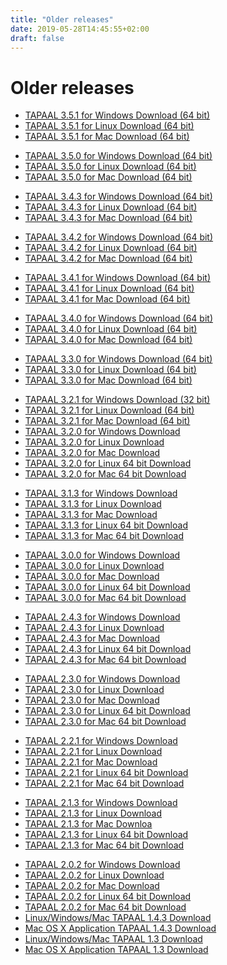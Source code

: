```yaml
---
title: "Older releases"
date: 2019-05-28T14:45:55+02:00
draft: false
---
```

# Older releases

<ul><li><a href="http://download.tapaal.net/fileadmin/download/tapaal-3.5/tapaal-3.5.1-win64.zip" class="download">TAPAAL 3.5.1 for Windows Download (64 bit)</a></li><li><a href="http://download.tapaal.net/fileadmin/download/tapaal-3.5/tapaal-3.5.1-linux64.zip" class="download">TAPAAL 3.5.1 for Linux Download (64 bit)<br></a></li><li><a href="http://download.tapaal.net/fileadmin/download/tapaal-3.5/tapaal-3.5.1-mac64.dmg" class="download">TAPAAL 3.5.1 for Mac Download (64 bit)</a></li></ul><ul><li><a href="http://download.tapaal.net/fileadmin/download/tapaal-3.5/tapaal-3.5.0-win64.zip" class="download">TAPAAL 3.5.0 for Windows Download (64 bit)</a></li><li><a href="http://download.tapaal.net/fileadmin/download/tapaal-3.5/tapaal-3.5.0-linux64.zip" class="download">TAPAAL 3.5.0 for Linux Download (64 bit)<br></a></li><li><a href="http://download.tapaal.net/fileadmin/download/tapaal-3.5/tapaal-3.5.0-mac64.dmg" class="download">TAPAAL 3.5.0 for Mac Download (64 bit)</a></li></ul><ul><li><a href="http://download.tapaal.net/fileadmin/download/tapaal-3.4/tapaal-3.4.3-win64.zip" class="download">TAPAAL 3.4.3 for Windows Download (64 bit)</a></li><li><a href="http://download.tapaal.net/fileadmin/download/tapaal-3.4/tapaal-3.4.3-linux64.zip" class="download">TAPAAL 3.4.3 for Linux Download (64 bit)<br></a></li><li><a href="http://download.tapaal.net/fileadmin/download/tapaal-3.4/tapaal-3.4.3-mac64.dmg" class="download">TAPAAL 3.4.3 for Mac Download (64 bit)</a></li></ul><ul><li><a href="http://download.tapaal.net/fileadmin/download/tapaal-3.4/tapaal-3.4.2-win64.zip" class="download">TAPAAL 3.4.2 for Windows Download (64 bit)</a></li><li><a href="http://download.tapaal.net/fileadmin/download/tapaal-3.4/tapaal-3.4.2-linux64.zip" class="download">TAPAAL 3.4.2 for Linux Download (64 bit)</a></li><li><a href="http://download.tapaal.net/fileadmin/download/tapaal-3.4/tapaal-3.4.2-mac64.dmg" class="download">TAPAAL 3.4.2 for Mac Download (64 bit)</a></li></ul><ul><li><a href="http://download.tapaal.net/fileadmin/download/tapaal-3.4/tapaal-3.4.1-win64.zip" class="download">TAPAAL 3.4.1 for Windows Download (64 bit)</a></li><li><a href="http://download.tapaal.net/fileadmin/download/tapaal-3.4/tapaal-3.4.1-linux64.zip" class="download">TAPAAL 3.4.1 for Linux Download (64 bit)<br></a></li><li><a href="http://download.tapaal.net/fileadmin/download/tapaal-3.4/tapaal-3.4.1-mac64.dmg" class="download">TAPAAL 3.4.1 for Mac Download (64 bit)</a></li></ul><ul><li><a href="http://download.tapaal.net/fileadmin/download/tapaal-3.4/tapaal-3.4.0-win64.zip" class="download">TAPAAL 3.4.0 for Windows Download (64 bit)</a></li><li><a href="http://download.tapaal.net/fileadmin/download/tapaal-3.4/tapaal-3.4.0-linux64.zip" class="download">TAPAAL 3.4.0 for Linux Download (64 bit)<br></a></li><li><a href="http://download.tapaal.net/fileadmin/download/tapaal-3.4/tapaal-3.4.0-mac64.dmg" class="download">TAPAAL 3.4.0 for Mac Download (64 bit)</a></li></ul><ul><li><a href="http://download.tapaal.net/fileadmin/download/tapaal-3.3/tapaal-3.3.0-win64.zip" class="download">TAPAAL 3.3.0 for Windows Download (64 bit)</a></li><li><a href="http://download.tapaal.net/fileadmin/download/tapaal-3.3/tapaal-3.3.0-linux64.zip" class="download">TAPAAL 3.3.0 for Linux Download (64 bit)<br></a></li><li><a href="http://download.tapaal.net/fileadmin/download/tapaal-3.3/tapaal-3.3.0-mac64.dmg" class="download">TAPAAL 3.3.0 for Mac Download (64 bit)</a></li></ul><ul><li><a href="http://download.tapaal.net/fileadmin/download/tapaal-3.2/tapaal-3.2.1-win.zip" class="download">TAPAAL 3.2.1 for Windows Download (32 bit)</a></li><li><a href="http://download.tapaal.net/fileadmin/download/tapaal-3.2/tapaal-3.2.1-linux64.zip" class="download">TAPAAL 3.2.1 for Linux Download (64 bit)<br></a></li><li><a href="http://download.tapaal.net/fileadmin/download/tapaal-3.2/tapaal-3.2.1-mac64.dmg" class="download">TAPAAL 3.2.1 for Mac Download (64 bit)</a></li><li><a href="http://download.tapaal.net/fileadmin/download/tapaal-3.2/tapaal-3.2.0-win.zip" class="download">TAPAAL 3.2.0</a><a href="http://download.tapaal.net/fileadmin/download/tapaal-3.2/tapaal-3.2.0-win.zip" class="download">&nbsp;for Windows Download</a></li><li><a href="http://download.tapaal.net/fileadmin/download/tapaal-3.2/tapaal-3.2.0-linux.zip" class="download">TAPAAL 3.2.0 for Linux Download</a></li><li><a href="http://download.tapaal.net/fileadmin/download/tapaal-3.2/tapaal-3.2.0-mac.dmg" class="download">TAPAAL 3.2.0 for Mac Download</a></li><li><a href="http://download.tapaal.net/fileadmin/download/tapaal-3.2/tapaal-3.2.0-linux64.zip" class="download">TAPAAL 3.2.0</a><a href="http://download.tapaal.net/fileadmin/download/tapaal-3.2/tapaal-3.2.0-linux64.zip" class="download">&nbsp;for Linux 64 bit Download</a></li><li><a href="http://download.tapaal.net/fileadmin/download/tapaal-3.2/tapaal-3.2.0-mac64.dmg" class="download">TAPAAL 3.2.0 for Mac 64 bit Download</a></li></ul><ul><li><a href="http://download.tapaal.net/fileadmin/download/tapaal-3.1/tapaal-3.1.3-win.zip" class="download">TAPAAL 3.1.3 for Windows Download</a></li><li><a href="http://download.tapaal.net/fileadmin/download/tapaal-3.1/tapaal-3.1.3-linux.zip" class="download">TAPAAL 3.1.3 for Linux Download</a></li><li><a href="http://download.tapaal.net/fileadmin/download/tapaal-3.1/tapaal-3.1.3-mac.dmg" class="download">TAPAAL 3.1.3 for Mac Download</a></li><li><a href="http://download.tapaal.net/fileadmin/download/tapaal-3.1/tapaal-3.1.3-linux64.zip" class="download">TAPAAL 3.1.3 for Linux 64 bit Download</a></li><li><a href="http://download.tapaal.net/fileadmin/download/tapaal-3.1/tapaal-3.1.3-mac64.dmg" class="download">TAPAAL 3.1.3 for Mac 64 bit Download</a></li></ul><ul><li><a href="http://download.tapaal.net/fileadmin/download/tapaal-3.0/tapaal-3.0.0-win.zip" class="download">TAPAAL 3.0.0 for Windows Download</a></li><li><a href="http://download.tapaal.net/fileadmin/download/tapaal-3.0/tapaal-3.0.0-linux.zip" class="download">TAPAAL 3.0.0 for Linux Download</a></li><li><a href="http://download.tapaal.net/fileadmin/download/tapaal-3.0/tapaal-3.0.0-mac.dmg" class="download">TAPAAL 3.0.0 for Mac Download</a></li><li><a href="http://download.tapaal.net/fileadmin/download/tapaal-3.0/tapaal-3.0.0-linux64.zip" class="download">TAPAAL 3.0.0 for Linux 64 bit Download</a></li><li><a href="http://download.tapaal.net/fileadmin/download/tapaal-3.0/tapaal-3.0.0-mac64.dmg" class="download">TAPAAL 3.0.0 for Mac 64 bit Download</a></li></ul><ul><li><a href="http://download.tapaal.net/fileadmin/download/tapaal-2.4/tapaal-2.4.3-win.zip" class="download">TAPAAL 2.4.3 for Windows Download</a></li><li><a href="http://download.tapaal.net/fileadmin/download/tapaal-2.4/tapaal-2.4.3-linux.zip" class="download">TAPAAL 2.4.3 for Linux Download</a></li><li><a href="http://download.tapaal.net/fileadmin/download/tapaal-2.4/tapaal-2.4.3-mac.dmg" class="download">TAPAAL 2.4.3 for Mac Download</a></li><li><a href="http://download.tapaal.net/fileadmin/download/tapaal-2.4/tapaal-2.4.3-linux64.zip" class="download">TAPAAL 2.4.3 for Linux 64 bit Download</a></li><li><a href="http://download.tapaal.net/fileadmin/download/tapaal-2.4/tapaal-2.4.3-mac64.dmg" class="download">TAPAAL 2.4.3 for Mac 64 bit Download</a></li></ul><ul><li><a href="http://download.tapaal.net/fileadmin/download/tapaal-2.3/tapaal-2.3.0-win.zip" class="download">TAPAAL 2.3.0 for Windows Download</a></li><li><a href="http://download.tapaal.net/fileadmin/download/tapaal-2.3/tapaal-2.3.0-linux.zip" class="download">TAPAAL 2.3.0 for Linux Download</a></li><li><a href="http://download.tapaal.net/fileadmin/download/tapaal-2.3/tapaal-2.3.0-mac.dmg" class="download">TAPAAL 2.3.0 for Mac Download</a></li><li><a href="http://download.tapaal.net/fileadmin/download/tapaal-2.3/tapaal-2.3.0-linux64.zip" class="download">TAPAAL 2.3.0 for Linux 64 bit Download</a></li><li><a href="http://download.tapaal.net/fileadmin/download/tapaal-2.3/tapaal-2.3.0-mac64.dmg" class="download">TAPAAL 2.3.0 for Mac 64 bit Download</a></li></ul><ul><li><a href="http://download.tapaal.net/fileadmin/download/tapaal-2.2/tapaal-2.2.1-win.zip" class="download">TAPAAL 2.2.1 for Windows Download</a></li><li><a href="http://download.tapaal.net/fileadmin/download/tapaal-2.2/tapaal-2.2.1-linux.zip" class="download">TAPAAL 2.2.1 for Linux Download</a></li><li><a href="http://download.tapaal.net/fileadmin/download/tapaal-2.2/tapaal-2.2.1-mac.dmg" class="download">TAPAAL 2.2.1 for Mac Download</a></li><li><a href="http://download.tapaal.net/fileadmin/download/tapaal-2.2/tapaal-2.2.1-linux64.zip" class="download">TAPAAL 2.2.1 for Linux 64 bit Download</a></li><li><a href="http://download.tapaal.net/fileadmin/download/tapaal-2.2/tapaal-2.2.1-mac64.dmg" class="download">TAPAAL 2.2.1 for Mac 64 bit Download</a></li></ul><ul><li><a href="http://download.tapaal.net/fileadmin/download/tapaal-2.1/tapaal-2.1.3-win.zip" class="download">TAPAAL 2.1.3 for Windows Download</a></li><li><a href="http://download.tapaal.net/fileadmin/download/tapaal-2.1/tapaal-2.1.3-linux.zip" class="download">TAPAAL 2.1.3 for Linux Download</a></li><li><a href="http://download.tapaal.net/fileadmin/download/tapaal-2.1/tapaal-2.1.3-mac.dmg" class="download">TAPAAL 2.1.3 for Mac Downloa</a></li><li><a href="http://download.tapaal.net/fileadmin/download/tapaal-2.1/tapaal-2.1.3-linux64.zip" class="download">TAPAAL 2.1.3 for Linux 64 bit Download</a></li><li><a href="http://download.tapaal.net/fileadmin/download/tapaal-2.1/tapaal-2.1.3-mac64.dmg" class="download">TAPAAL 2.1.3 for Mac 64 bit Download</a></li></ul><ul><li><a href="http://download.tapaal.net/fileadmin/download/tapaal-2.0/tapaal-2.0.2-win.zip" class="download">TAPAAL 2.0.2 for Windows Download</a></li><li><a href="http://download.tapaal.net/fileadmin/download/tapaal-2.0/tapaal-2.0.2-linux.zip" class="download">TAPAAL 2.0.2 for Linux Download</a></li><li><a href="http://download.tapaal.net/fileadmin/download/tapaal-2.0/tapaal-2.0.2-mac.dmg" class="download">TAPAAL 2.0.2 for Mac Download</a></li><li><a href="http://download.tapaal.net/fileadmin/download/tapaal-2.0/tapaal-2.0.2-linux64.zip" class="download">TAPAAL 2.0.2 for Linux 64 bit Download</a></li><li><a href="http://download.tapaal.net/fileadmin/download/tapaal-2.0/tapaal-2.0.2-mac64.dmg" class="download">TAPAAL 2.0.2 for Mac 64 bit Download</a></li><li><a href="http://download.tapaal.net/fileadmin/download/tapaal-1.4/tapaal-1.4.3.zip" class="download">Linux/Windows/Mac TAPAAL 1.4.3 Download</a></li><li><a href="http://download.tapaal.net/fileadmin/download/tapaal-1.4/tapaal-1.4.3-mac.zip" class="download">Mac OS X Application TAPAAL 1.4.3 Download</a></li><li><a href="http://download.tapaal.net/fileadmin/download/tapaal-1.3/tapaal-1.3.zip" class="download">Linux/Windows/Mac TAPAAL 1.3 Download</a></li><li><a href="http://download.tapaal.net/fileadmin/download/tapaal-1.3/tapaal-1.3-mac.zip" class="download">Mac OS X Application TAPAAL 1.3 Download</a></li></ul>